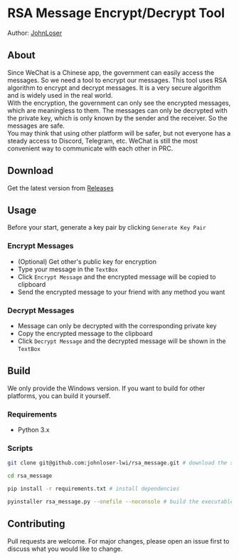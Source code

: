 # RSA Message Encrypt/Decrypt Tool
Author: [JohnLoser](https://github.com/johnloser-lwi)
## About
Since WeChat is a Chinese app, the government can easily access the messages. So we need a tool to encrypt our messages. This tool uses RSA algorithm to encrypt and decrypt messages. It is a very secure algorithm and is widely used in the real world. 
<br/>
With the encryption, the government can only see the encrypted messages, which are meaningless to them. The messages can only be decrypted with the private key, which is only known by the sender and the receiver. So the messages are safe.
<br/>
You may think that using other platform will be safer, but not everyone has a steady access to Discord, Telegram, etc. WeChat is still the most convenient way to communicate with each other in PRC.
## Download
Get the latest version from [Releases](https://github.com/johnloser-lwi/rsa_message/releases)
## Usage
Before your start, generate a key pair by clicking `Generate Key Pair`
### Encrypt Messages
- (Optional) Get other's public key for encryption
- Type your message in the `TextBox`
- Click `Encrypt Message` and the encrypted message will be copied to clipboard
- Send the encrypted message to your friend with any method you want
### Decrypt Messages
- Message can only be decrypted with the corresponding private key
- Copy the encrypted message to the clipboard
- Click `Decrypt Message` and the decrypted message will be shown in the `TextBox`
## Build
We only provide the Windows version. If you want to build for other platforms, you can build it yourself.
### Requirements
- Python 3.x
### Scripts
```bash
git clone git@github.com:johnloser-lwi/rsa_message.git # download the source code

cd rsa_message

pip install -r requirements.txt # install dependencies

pyinstaller rsa_message.py --onefile --noconsole # build the executable file
```
## Contributing
Pull requests are welcome. For major changes, please open an issue first to discuss what you would like to change.